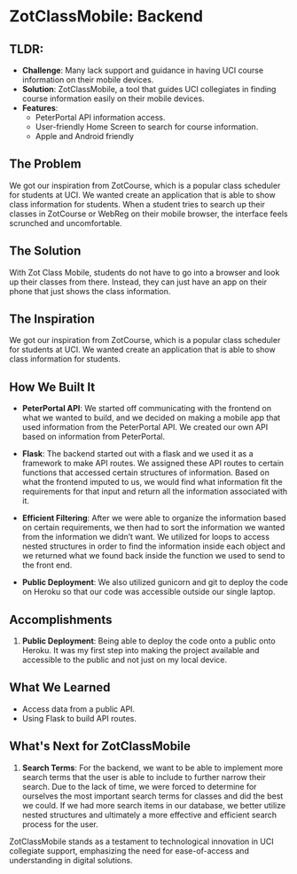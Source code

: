 # ZotClassMobile: Backend

## TLDR:

- **Challenge**: Many lack support and guidance in having UCI course information on their mobile devices.
- **Solution**: ZotClassMobile, a tool that guides UCI collegiates in finding course information easily on their mobile devices.
- **Features**:
  - PeterPortal API information access.
  - User-friendly Home Screen to search for course information.
  - Apple and Android friendly

## The Problem

We got our inspiration from ZotCourse, which is a popular class scheduler for students at UCI. We wanted create an application that is able to show class information for students. When a student tries to search up their classes in ZotCourse or WebReg on their mobile browser, the interface feels scrunched and uncomfortable. 

## The Solution

With Zot Class Mobile, students do not have to go into a browser and look up their classes from there. Instead, they can just have an app on their phone that just shows the class information.

## The Inspiration

We got our inspiration from ZotCourse, which is a popular class scheduler for students at UCI. We wanted create an application that is able to show class information for students.

## How We Built It

- **PeterPortal API**: We started off communicating with the frontend on what we wanted to build, and we decided on making a mobile app that used information from the PeterPortal API. We created our own API based on information from PeterPortal.

- **Flask**: The backend started out with a flask and we used it as a framework to make API routes. We assigned these API routes to certain functions that accessed certain structures of information. Based on what the frontend imputed to us, we would find what information fit the requirements for that input and return all the information associated with it.

- **Efficient Filtering**: After we were able to organize the information based on certain requirements, we then had to sort the information we wanted from the information we didn’t want. We utilized for loops to access nested structures in order to find the information inside each object and we returned what we found back inside the function we used to send to the front end.

- **Public Deployment**: We also utilized gunicorn and git to deploy the code on Heroku so that our code was accessible outside our single laptop.

## Accomplishments

1. **Public Deployment**: Being able to deploy the code onto a public onto Heroku. It was my first step into making the project available and accessible to the public and not just on my local device.

## What We Learned

- Access data from a public API.
- Using Flask to build API routes.

## What's Next for ZotClassMobile

1. **Search Terms**: For the backend, we want to be able to implement more search terms that the user is able to include to further narrow their search. Due to the lack of time, we were forced to determine for ourselves the most important search terms for classes and did the best we could. If we had more search items in our database, we better utilize nested structures and ultimately a more effective and efficient search process for the user.
   
ZotClassMobile stands as a testament to technological innovation in UCI collegiate support, emphasizing the need for ease-of-access and understanding in digital solutions.
